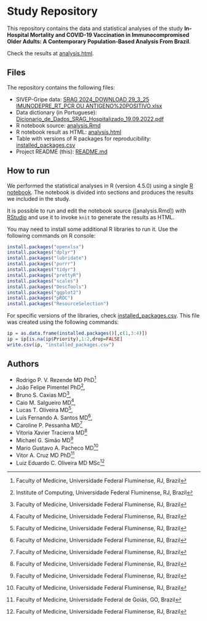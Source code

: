 # Study Repository 

This repository contains the data and statistical analyses of the study **In-Hospital Mortality and COVID-19 Vaccination in Immunocompromised Older Adults: A Contemporary Population-Based Analysis From Brazil**.

Check the results at [analysis.html](analysis.html).

## Files

The repository contains the following files:

- SIVEP-Gripe data: [SRAG 2024_DOWNLOAD 29_3_25 IMUNODEPRE_RT_PCR OU ANTIGENO%20POSITIVO.xlsx](SRAG%202024_DOWNLOAD%2029_3_25%20IMUNODEPRE_RT_PCR%20OU%20ANTIGENO%20POSITIVO.xlsx)
- Data dictionary (in Portuguese): [Dicionario_de_Dados_SRAG_Hospitalizado_19.09.2022.pdf](Dicionario_de_Dados_SRAG_Hospitalizado_19.09.2022.pdf)
- R notebook source: [analysis.Rmd](analysis.Rmd)
- R notebook result as HTML: [analysis.html](analysis.html)
- Table with versions of R packages for reproducibility: [installed_packages.csv](installed_packages.csv)
- Project README (this): [README.md](README.md)

## How to run

We performed the statistical analyses in R (version 4.5.0) using a single [R notebook](analysis.html). The notebook is divided into sections and produces the results we included in the study.

It is possible to run and edit the notebook source ([analysis.Rmd]) with [RStudio](https://rstudio.com/products/rstudio/) and use it to invoke `knit` to generate the results as HTML.

You may need to install some additional R libraries to run it. Use the following commands on R console:

```R
install.packages("openxlsx")
install.packages("dplyr")
install.packages("lubridate")
install.packages("purrr")
install.packages("tidyr")
install.packages("prettyR")
install.packages("scales")
install.packages("DescTools")
install.packages("ggplot2")
install.packages("pROC")
install.packages("ResourceSelection")
```

For specific versions of the libraries, check [installed_packages.csv](installed_packages.csv). This file was created using the following commands:

```R
ip = as.data.frame(installed.packages()[,c(1,3:4)])
ip = ip[is.na(ip$Priority),1:2,drop=FALSE]
write.csv(ip, "installed_packages.csv")
```

## Authors

- Rodrigo P. V. Rezende MD PhD[^1]
- João Felipe Pimentel PhD[^2],
- Bruno S. Caxias MD[^1],
- Caio M. Salgueiro MD[^1],
- Lucas T. Oliveira MD[^1],
- Luís Fernando A. Santos MD[^1],
- Caroline P. Pessanha MD[^1]
- Vitoria Xavier Tracierra MD[^1]
- Michael G. Simão MD[^1]
- Mario Gustavo A. Pacheco MD[^1]
- Vitor A. Cruz MD PhD[^3]
- Luiz Eduardo C. Oliveira MD MSc[^1]

[^1]: Faculty of Medicine, Universidade Federal Fluminense, RJ, Brazil
[^2]: Institute of Computing, Universidade Federal Fluminense, RJ, Brazil
[^3]: Faculty of Medicine, Universidade Federal de Goiás, GO, Brazil
 

